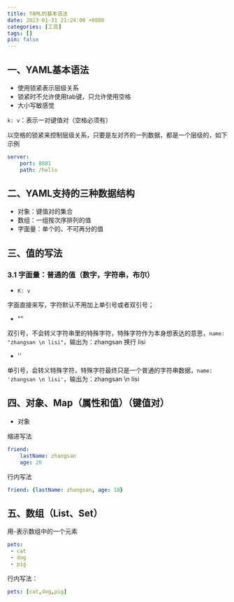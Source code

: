 ```yaml
---
title: YAML的基本语法
date: 2023-01-31 21:24:00 +0800
categories: [工具]
tags: []
pin: false
---
```


## 一、YAML基本语法

- 使用锁紧表示层级关系
- 锁紧时不允许使用tab键，只允许使用空格
- 大小写敏感觉

`k: v`：表示一对键值对（空格必须有）

以空格的锁紧来控制层级关系，只要是左对齐的一列数据，都是一个层级的，如下示例

```yaml
server:
    port: 8081
    path: /hello
```

## 二、YAML支持的三种数据结构

- 对象：键值对的集合
- 数组：一组按次序排列的值
- 字面量：单个的、不可再分的值

## 三、值的写法

### 3.1 字面量：普通的值（数字，字符串，布尔）

- `K: v`

字面直接来写，字符默认不用加上单引号或者双引号；

- ""

双引号，不会转义字符串里的特殊字符，特殊字符作为本身想表达的意思，`name: "zhangsan \n lisi"`，输出为：zhangsan 换行 lisi

- ''

单引号，会转义特殊字符，特殊字符最终只是一个普通的字符串数据，`name: 'zhangsan \n lisi'`，输出为：zhangsan \n lisi

## 四、对象、Map（属性和值）（键值对）

- 对象

缩进写法

```yaml
friend: 
    lastName: zhangsan
    age: 20
```

行内写法

```yaml
friend: {lastName: zhangsan, age: 18}
```

## 五、数组（List、Set）

用-表示数组中的一个元素

```yaml
pets:
 - cat
 - dog
 - pig
```

行内写法：

```yaml
pets: [cat,dog,pig]
```
